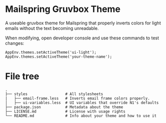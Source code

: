 # Mailspring Gruvbox Theme

A useable gruvbox theme for Mailspring that properly inverts colors for light emails without the text becoming unreadable.


When modifying, open developer console and use these commands to test changes:

   ```
   AppEnv.themes.setActiveTheme('ui-light');
   AppEnv.themes.setActiveTheme('your-theme-name');
   ```
# File tree


```
.
├── styles                 # All stylesheets
|   ├── email-frame.less   # Inverts email frame colors properly.
│   ├── ui-variables.less  # UI variables that override N1's defaults
├── package.json           # Metadata about the theme
├── LICENSE.md             # License with usage rights
└── README.md              # Info about your theme and how to use it
```
